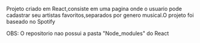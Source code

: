 Projeto criado em React,consiste em uma pagina onde o usuario pode cadastrar seu artistas favoritos,separados por genero musical.O projeto foi baseado no Spotify

OBS: O repositorio nao possui a pasta "Node_modules" do React
